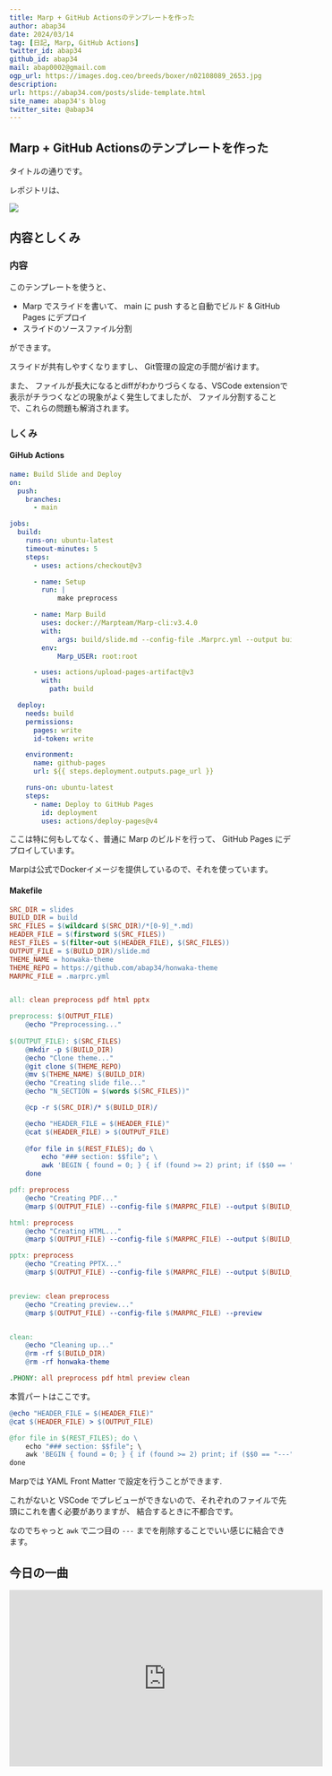 ```yaml
---
title: Marp + GitHub Actionsのテンプレートを作った
author: abap34
date: 2024/03/14
tag: [日記, Marp, GitHub Actions]
twitter_id: abap34
github_id: abap34
mail: abap0002@gmail.com
ogp_url: https://images.dog.ceo/breeds/boxer/n02108089_2653.jpg
description: 
url: https://abap34.com/posts/slide-template.html
site_name: abap34's blog
twitter_site: @abap34
---
```



## Marp + GitHub Actionsのテンプレートを作った

タイトルの通りです。

レポジトリは、


<a href="https://github.com/abap34/slide-template"><img src="https://gh-card.dev/repos/abap34/slide-template.svg"></a>



## 内容としくみ

### 内容

このテンプレートを使うと、

- Marp でスライドを書いて、 main に push すると自動でビルド & GitHub Pages にデプロイ
- スライドのソースファイル分割

ができます。

スライドが共有しやすくなりますし、 Git管理の設定の手間が省けます。


また、 ファイルが長大になるとdiffがわかりづらくなる、VSCode extensionで表示がチラつくなどの現象がよく発生してましたが、
ファイル分割することで、これらの問題も解消されます。

### しくみ

#### GiHub Actions

```yaml
name: Build Slide and Deploy
on:
  push:
    branches:
      - main

jobs:
  build:
    runs-on: ubuntu-latest
    timeout-minutes: 5
    steps:
      - uses: actions/checkout@v3

      - name: Setup
        run: |
            make preprocess

      - name: Marp Build 
        uses: docker://Marpteam/Marp-cli:v3.4.0
        with:
            args: build/slide.md --config-file .Marprc.yml --output build/index.html
        env:
            Marp_USER: root:root

      - uses: actions/upload-pages-artifact@v3
        with:
          path: build

  deploy:
    needs: build
    permissions:
      pages: write
      id-token: write

    environment:
      name: github-pages
      url: ${{ steps.deployment.outputs.page_url }}

    runs-on: ubuntu-latest
    steps:
      - name: Deploy to GitHub Pages
        id: deployment
        uses: actions/deploy-pages@v4
```


ここは特に何もしてなく、普通に Marp のビルドを行って、 GitHub Pages にデプロイしています。

Marpは公式でDockerイメージを提供しているので、それを使っています。


#### Makefile


```makefile
SRC_DIR = slides
BUILD_DIR = build
SRC_FILES = $(wildcard $(SRC_DIR)/*[0-9]_*.md)
HEADER_FILE = $(firstword $(SRC_FILES))
REST_FILES = $(filter-out $(HEADER_FILE), $(SRC_FILES))
OUTPUT_FILE = $(BUILD_DIR)/slide.md
THEME_NAME = honwaka-theme
THEME_REPO = https://github.com/abap34/honwaka-theme
MARPRC_FILE = .marprc.yml


all: clean preprocess pdf html pptx

preprocess: $(OUTPUT_FILE)
	@echo "Preprocessing..."
	
$(OUTPUT_FILE): $(SRC_FILES)
	@mkdir -p $(BUILD_DIR)
	@echo "Clone theme..."
	@git clone $(THEME_REPO)
	@mv $(THEME_NAME) $(BUILD_DIR)
	@echo "Creating slide file..."
	@echo "N_SECTION = $(words $(SRC_FILES))"

	@cp -r $(SRC_DIR)/* $(BUILD_DIR)/

	@echo "HEADER_FILE = $(HEADER_FILE)"
	@cat $(HEADER_FILE) > $(OUTPUT_FILE)
	
	@for file in $(REST_FILES); do \
		echo "### section: $$file"; \
		awk 'BEGIN { found = 0; } { if (found >= 2) print; if ($$0 == "---") found++; }' $$file >> $(OUTPUT_FILE); \
	done

pdf: preprocess
	@echo "Creating PDF..."
	@marp $(OUTPUT_FILE) --config-file $(MARPRC_FILE) --output $(BUILD_DIR)/slide.pdf

html: preprocess
	@echo "Creating HTML..."
	@marp $(OUTPUT_FILE) --config-file $(MARPRC_FILE) --output $(BUILD_DIR)/slide.html

pptx: preprocess
	@echo "Creating PPTX..."
	@marp $(OUTPUT_FILE) --config-file $(MARPRC_FILE) --output $(BUILD_DIR)/slide.pptx


preview: clean preprocess
	@echo "Creating preview..."
	@marp $(OUTPUT_FILE) --config-file $(MARPRC_FILE) --preview


clean:
	@echo "Cleaning up..."
	@rm -rf $(BUILD_DIR)
	@rm -rf honwaka-theme

.PHONY: all preprocess pdf html preview clean
```


本質パートはここです。

```Makefile
@echo "HEADER_FILE = $(HEADER_FILE)"
@cat $(HEADER_FILE) > $(OUTPUT_FILE)

@for file in $(REST_FILES); do \
    echo "### section: $$file"; \
    awk 'BEGIN { found = 0; } { if (found >= 2) print; if ($$0 == "---") found++; }' $$file >> $(OUTPUT_FILE); \
done
```

Marpでは YAML Front Matter で設定を行うことができます.

これがないと VSCode でプレビューができないので、それぞれのファイルで先頭にこれを書く必要がありますが、
結合するときに不都合です。


なのでちゃっと `awk` で二つ目の `---` までを削除することでいい感じに結合できます。

## 今日の一曲


<iframe width="560" height="315" src="https://www.youtube.com/embed/ayDVB4IAZWA?si=NrdiIKGNQkvdetr8" title="YouTube video player" frameborder="0" allow="accelerometer; autoplay; clipboard-write; encrypted-media; gyroscope; picture-in-picture; web-share" allowfullscreen></iframe>


     